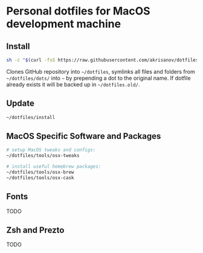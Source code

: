 # Personal dotfiles for MacOS development machine

## Install

```bash
sh -c "$(curl -fsS https://raw.githubusercontent.com/akrisanov/dotfiles/master/install)"
```

Clones GitHub repository into `~/dotfiles`, symlinks all files and folders from `~/dotfiles/dots/` into `~`
by prepending a dot to the original name.
If dotfile already exists it will be backed up in `~/dotfiles.old/`.

## Update

```bash
~/dotfiles/install
```

## MacOS Specific Software and Packages

```bash
# setup MacOS tweaks and configs:
~/dotfiles/tools/osx-tweaks

# install useful homebrew packages:
~/dotfiles/tools/osx-brew
~/dotfiles/tools/osx-cask
```

## Fonts

TODO

## Zsh and Prezto

TODO
